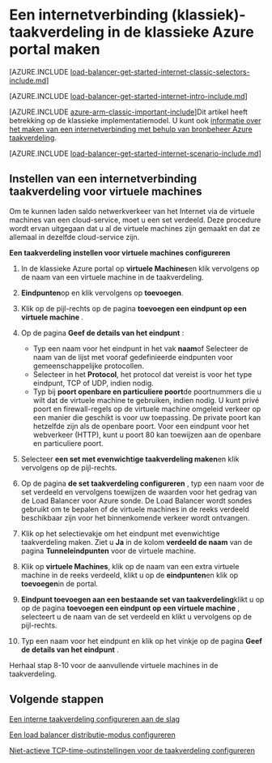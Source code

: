 
<properties
   pageTitle="Aan de slag maken van een internetverbinding taakverdeling in het klassieke implementatiemodel met behulp van de klassieke Azure portal | Microsoft Azure"
   description="Informatie over het maken van een internetverbinding taakverdeling in het klassieke implementatiemodel met behulp van de klassieke Azure portal"
   services="load-balancer"
   documentationCenter="na"
   authors="sdwheeler"
   manager="carmonm"
   editor=""
   tags="azure-service-management"
/>
<tags
   ms.service="load-balancer"
   ms.devlang="na"
   ms.topic="get-started-article"
   ms.tgt_pltfrm="na"
   ms.workload="infrastructure-services"
   ms.date="08/31/2016"
   ms.author="sewhee" />

# <a name="get-started-creating-an-internet-facing-load-balancer-classic-in-the-azure-classic-portal"></a>Een internetverbinding (klassiek)-taakverdeling in de klassieke Azure portal maken

[AZURE.INCLUDE [load-balancer-get-started-internet-classic-selectors-include.md](../../includes/load-balancer-get-started-internet-classic-selectors-include.md)]

[AZURE.INCLUDE [load-balancer-get-started-internet-intro-include.md](../../includes/load-balancer-get-started-internet-intro-include.md)]

[AZURE.INCLUDE [azure-arm-classic-important-include](../../includes/azure-arm-classic-important-include.md)]Dit artikel heeft betrekking op de klassieke implementatiemodel. U kunt ook [informatie over het maken van een internetverbinding met behulp van bronbeheer Azure taakverdeling](load-balancer-get-started-internet-arm-ps.md).

[AZURE.INCLUDE [load-balancer-get-started-internet-scenario-include.md](../../includes/load-balancer-get-started-internet-scenario-include.md)]


## <a name="set-up-an-internet-facing-load-balancer-for-virtual-machines"></a>Instellen van een internetverbinding taakverdeling voor virtuele machines

Om te kunnen laden saldo netwerkverkeer van het Internet via de virtuele machines van een cloud-service, moet u een set verdeeld. Deze procedure wordt ervan uitgegaan dat u al de virtuele machines zijn gemaakt en dat ze allemaal in dezelfde cloud-service zijn.

**Een taakverdeling instellen voor virtuele machines configureren**

1. In de klassieke Azure portal op **virtuele Machines**en klik vervolgens op de naam van een virtuele machine in de taakverdeling.

2. **Eindpunten**op en klik vervolgens op **toevoegen**.

3. Klik op de pijl-rechts op de pagina **toevoegen een eindpunt op een virtuele machine** .

4. Op de pagina **Geef de details van het eindpunt** :

    * Typ een naam voor het eindpunt in het vak **naam**of Selecteer de naam van de lijst met vooraf gedefinieerde eindpunten voor gemeenschappelijke protocollen.
    * Selecteer in het **Protocol**, het protocol dat vereist is voor het type eindpunt, TCP of UDP, indien nodig.
    * Typ bij **poort openbare en particuliere poort**de poortnummers die u wilt dat de virtuele machine te gebruiken, indien nodig. U kunt privé poort en firewall-regels op de virtuele machine omgeleid verkeer op een manier die geschikt is voor uw toepassing. De private poort kan hetzelfde zijn als de openbare poort. Voor een eindpunt voor het webverkeer (HTTP), kunt u poort 80 kan toewijzen aan de openbare en particuliere poort.

5. Selecteer **een set met evenwichtige taakverdeling maken**en klik vervolgens op de pijl-rechts.

6. Op de pagina **de set taakverdeling configureren** , typ een naam voor de set verdeeld en vervolgens toewijzen de waarden voor het gedrag van de Load Balancer voor Azure sonde. De Load Balancer wordt sondes gebruikt om te bepalen of de virtuele machines in de reeks verdeeld beschikbaar zijn voor het binnenkomende verkeer wordt ontvangen.

7. Klik op het selectievakje om het eindpunt met evenwichtige taakverdeling maken. Ziet u **Ja** in de kolom **verdeeld de naam** van de pagina **Tunneleindpunten** voor de virtuele machine.

8. Klik op **virtuele Machines**, klik op de naam van een extra virtuele machine in de reeks verdeeld, klikt u op de **eindpunten**en klik op **toevoegen**in de portal.

9. **Eindpunt toevoegen aan een bestaande set van taakverdeling**klikt u op op de pagina **toevoegen een eindpunt op een virtuele machine** , selecteert u de naam van de set verdeeld en klikt u vervolgens op de pijl-rechts.

10. Typ een naam voor het eindpunt en klik op het vinkje op de pagina **Geef de details van het eindpunt** .

Herhaal stap 8-10 voor de aanvullende virtuele machines in de taakverdeling.



## <a name="next-steps"></a>Volgende stappen

[Een interne taakverdeling configureren aan de slag](load-balancer-get-started-ilb-arm-ps.md)

[Een load balancer distributie-modus configureren](load-balancer-distribution-mode.md)

[Niet-actieve TCP-time-outinstellingen voor de taakverdeling configureren](load-balancer-tcp-idle-timeout.md)

